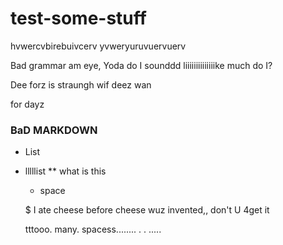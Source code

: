 # test-some-stuff

hvwercvbirebuivcerv
yvweryuruvuervuerv

Bad grammar am eye, Yoda do I sounddd liiiiiiiiiiiiiike much do I?

Dee forz is straungh wif deez wan

for dayz

### BaD MARKDOWN

- List
* lllllist
** what is this

  - space
  
  $
  I ate cheese before cheese wuz invented,, don't U 4get it 

     tttooo. many.          spacess........    . . ..... 

